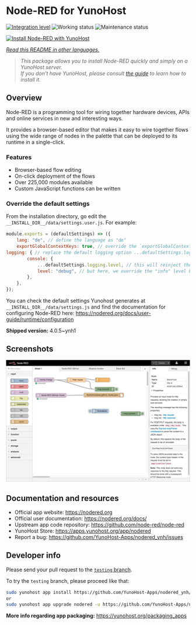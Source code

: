 <!--
N.B.: This README was automatically generated by <https://github.com/YunoHost/apps/tree/master/tools/readme_generator>
It shall NOT be edited by hand.
-->

# Node-RED for YunoHost

[![Integration level](https://apps.yunohost.org/badge/integration/nodered)](https://ci-apps.yunohost.org/ci/apps/nodered/)
![Working status](https://apps.yunohost.org/badge/state/nodered)
![Maintenance status](https://apps.yunohost.org/badge/maintained/nodered)

[![Install Node-RED with YunoHost](https://install-app.yunohost.org/install-with-yunohost.svg)](https://install-app.yunohost.org/?app=nodered)

*[Read this README in other languages.](./ALL_README.md)*

> *This package allows you to install Node-RED quickly and simply on a YunoHost server.*  
> *If you don't have YunoHost, please consult [the guide](https://yunohost.org/install) to learn how to install it.*

## Overview

Node-RED is a programming tool for wiring together hardware devices, APIs and online services in new and interesting ways.

It provides a browser-based editor that makes it easy to wire together flows using the wide range of nodes in the palette that can be deployed to its runtime in a single-click.

### Features

- Browser-based flow editing
- On-click deployment of the flows
- Over 225,000 modules available
- Custom JavaScript functions can be written

### Override the default settings

From the installation directory, go edit the `__INSTALL_DIR__/data/settings.user.js`. For example:

```js
module.exports = (defaultSettings) => ({
    lang: "de", // define the language as "de"
    exportGlobalContextKeys: true, // override the `exportGlobalContextKeys` value
logging: { // replace the default logging option ...defaultSettings.logging, // this will reinject the default settings in logging
        console: {
            ...defaultSettings.logging.level, // this will reinject the default settings in logging.console
            level: "debug", // but here, we override the "info" level by "debug"
        },
    },
});
```

You can check the default settings Yunohost generates at `__INSTALL_DIR__/data/settings.js` and find the documentation for configuring Node-RED here: <https://nodered.org/docs/user-guide/runtime/configuration>


**Shipped version:** 4.0.5~ynh1

## Screenshots

![Screenshot of Node-RED](./doc/screenshots/screenshot.jpg)

## Documentation and resources

- Official app website: <https://nodered.org>
- Official user documentation: <https://nodered.org/docs/>
- Upstream app code repository: <https://github.com/node-red/node-red>
- YunoHost Store: <https://apps.yunohost.org/app/nodered>
- Report a bug: <https://github.com/YunoHost-Apps/nodered_ynh/issues>

## Developer info

Please send your pull request to the [`testing` branch](https://github.com/YunoHost-Apps/nodered_ynh/tree/testing).

To try the `testing` branch, please proceed like that:

```bash
sudo yunohost app install https://github.com/YunoHost-Apps/nodered_ynh/tree/testing --debug
or
sudo yunohost app upgrade nodered -u https://github.com/YunoHost-Apps/nodered_ynh/tree/testing --debug
```

**More info regarding app packaging:** <https://yunohost.org/packaging_apps>

